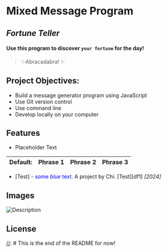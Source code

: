# Mixed Message Program

## _Fortune Teller_

#### Use this program to discover `your fortune` for the day!

> ✨Abracadabra! ✨

## Project Objectives:
- Build a message generator program using JavaScript
- Use Git version control
- Use command line
- Develop locally on your computer

## Features 
- Placeholder Text

| Default: | Phrase 1 | Phrase 2 | Phrase 3 |
| ------ | ------ | ------ | ------ |

- [Test] -
<span style="color:blue">some *blue* text</span>.
A project by Chi.
[Test][df1]
*[2024]*

## Images
 ![Description](/media/images/placeholder.jpeg)

## License

[//]: # (Comments for readers: Hello! Welcome to a secret area!)
[//]: # This is the end of the README for now!